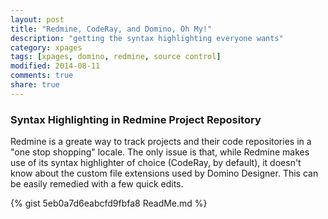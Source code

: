 ```yaml
---
layout: post
title: "Redmine, CodeRay, and Domino, Oh My!"
description: "getting the syntax highlighting everyone wants"
category: xpages
tags: [xpages, domino, redmine, source control]
modified: 2014-08-11
comments: true
share: true
---
```


### Syntax Highlighting in Redmine Project Repository

Redmine is a greate way to track projects and their code repositories in a "one stop shopping" locale. The only issue is that, while Redmine makes use of its syntax highlighter of choice (CodeRay, by default), it doesn't know about the custom file extensions used by Domino Designer. This can be easily remedied with a few quick edits.

{% gist 5eb0a7d6eabcfd9fbfa8 ReadMe.md %}